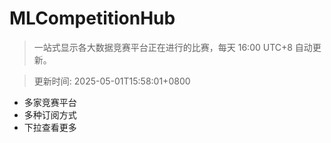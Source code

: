 # MLCompetitionHub

> 一站式显示各大数据竞赛平台正在进行的比赛，每天 16:00 UTC+8 自动更新。
  
> 更新时间: 2025-05-01T15:58:01+0800 

* 多家竞赛平台
* 多种订阅方式
* 下拉查看更多